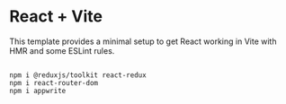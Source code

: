 # React + Vite

This template provides a minimal setup to get React working in Vite with HMR and some ESLint rules.

```Typercript

npm i @reduxjs/toolkit react-redux
npm i react-router-dom
npm i appwrite

```